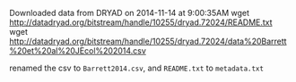Downloaded data from DRYAD on 2014-11-14 at 9:00:35AM
		wget http://datadryad.org/bitstream/handle/10255/dryad.72024/README.txt
		wget http://datadryad.org/bitstream/handle/10255/dryad.72024/data%20Barrett%20et%20al%20JEcol%202014.csv

renamed the csv to `Barrett2014.csv`, and `README.txt` to `metadata.txt`
